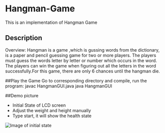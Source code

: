 # Hangman-Game
This is an implementation of Hangman Game

## Description
Overview: Hangman is a game ,which is gussing words from the dictionary,
is a paper and pencil guessing game for two or more players. The players must guess the words letter by letter or number which occurs in the word. The players can win the game when figuring out all the letters in the word successfully.For this game, there are only 6 chances until the hangman die.

##Play the Game
Go to corresponding directory and compile, run the program:
javac HangmanGUI.java
java HangmanGUI

##Demo picture
* Initial State of LCD screen
* Adjust the weight and height manually
* Type start, it will show the health state

![Image of initial state](https://github.com/qyyMriel/Hangman-Game/demoPic.png)
